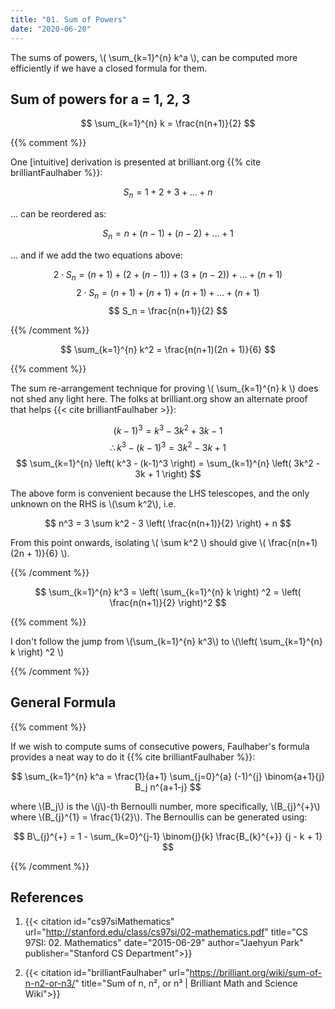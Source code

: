 ```yaml
---
title: "01. Sum of Powers"
date: "2020-06-20"
---
```


The sums of powers, \\( \sum_{k=1}^{n} k^a \\), can be computed more efficiently if we have a closed formula for them.

## Sum of powers for a = 1, 2, 3

$$ \sum_{k=1}^{n} k = \frac{n(n+1)}{2} $$

{{% comment %}}

One [intuitive] derivation is presented at brilliant.org {{% cite brilliantFaulhaber %}}:

$$ S_n = 1 + 2 + 3 + ... + n $$

... can be reordered as:

$$ S_n = n + (n-1) + (n-2) + ... + 1 $$

... and if we add the two equations above:

$$ 2 \cdot S_n = (n + 1) + (2 + (n-1)) + (3 + (n-2)) + ... + (n + 1) $$
$$ 2 \cdot S_n = (n + 1) + (n + 1) + (n + 1) + ... + (n + 1) $$
$$ S_n = \frac{n(n+1)}{2} $$

{{% /comment %}}

$$ \sum_{k=1}^{n} k^2 = \frac{n(n+1)(2n + 1)}{6} $$

{{% comment %}}

The sum re-arrangement technique for proving \\( \sum_{k=1}^{n} k \\) does not shed any light here. The folks at brilliant.org show an alternate proof that helps {{< cite brilliantFaulhaber >}}:

$$ (k−1)^3 = k^3 - 3k^2 + 3k - 1 $$
$$ \therefore k^3 - (k-1)^3 = 3k^2 - 3k + 1 $$
$$ \sum_{k=1}^{n} \left( k^3 - (k-1)^3 \right) = \sum_{k=1}^{n} \left( 3k^2 - 3k + 1 \right) $$

The above form is convenient because the LHS telescopes, and the only unknown on the RHS is \\(\sum k^2\\), i.e.

$$ n^3 = 3 \sum k^2 - 3 \left( \frac{n(n+1)}{2} \right) + n $$

From this point onwards, isolating \\( \sum k^2 \\) should give \\( \frac{n(n+1)(2n + 1)}{6} \\).

{{% /comment %}}

$$ \sum_{k=1}^{n} k^3 = \left( \sum_{k=1}^{n} k \right) ^2 = \left( \frac{n(n+1)}{2} \right)^2 $$

{{% comment %}}

I don't follow the jump from \\(\sum_{k=1}^{n} k^3\\) to \\(\left( \sum_{k=1}^{n} k \right) ^2 \\)

{{% /comment %}}

## General Formula

{{% comment %}}

If we wish to compute sums of consecutive powers, Faulhaber's formula provides a neat way to do it {{% cite brilliantFaulhaber %}}:

$$ \sum_{k=1}^{n} k^a = \frac{1}{a+1} \sum_{j=0}^{a} (-1)^{j} \binom{a+1}{j} B_j n^{a+1-j} $$

where \\(B_j\\) is the \\(j\\)-th Bernoulli number, more specifically, \\(B_{j}^{+}\\) where \\(B_{j}^{1} = \frac{1}{2}\\). The Bernoullis can be generated using:

$$ B\_{j}^{+} = 1 - \sum_{k=0}^{j-1} \binom{j}{k} \frac{B_{k}^{+}} {j - k + 1} $$

{{% /comment %}}

## References

1. {{< citation
    id="cs97siMathematics"
    url="http://stanford.edu/class/cs97si/02-mathematics.pdf"
    title="CS 97SI: 02. Mathematics"
    date="2015-06-29"
    author="Jaehyun Park"
    publisher="Stanford CS Department">}}

1. {{< citation
    id="brilliantFaulhaber"
    url="https://brilliant.org/wiki/sum-of-n-n2-or-n3/"
    title="Sum of n, n², or n³ | Brilliant Math and Science Wiki">}}
